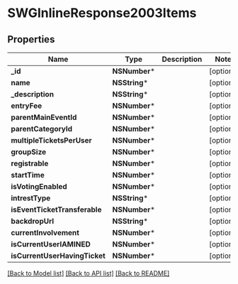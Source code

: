 # SWGInlineResponse2003Items

## Properties
Name | Type | Description | Notes
------------ | ------------- | ------------- | -------------
**_id** | **NSNumber*** |  | [optional] 
**name** | **NSString*** |  | [optional] 
**_description** | **NSString*** |  | [optional] 
**entryFee** | **NSNumber*** |  | [optional] 
**parentMainEventId** | **NSNumber*** |  | [optional] 
**parentCategoryId** | **NSNumber*** |  | [optional] 
**multipleTicketsPerUser** | **NSNumber*** |  | [optional] 
**groupSize** | **NSNumber*** |  | [optional] 
**registrable** | **NSNumber*** |  | [optional] 
**startTime** | **NSNumber*** |  | [optional] 
**isVotingEnabled** | **NSNumber*** |  | [optional] 
**intrestType** | **NSString*** |  | [optional] 
**isEventTicketTransferable** | **NSNumber*** |  | [optional] 
**backdropUrl** | **NSString*** |  | [optional] 
**currentInvolvement** | **NSNumber*** |  | [optional] 
**isCurrentUserIAMINED** | **NSNumber*** |  | [optional] 
**isCurrentUserHavingTicket** | **NSNumber*** |  | [optional] 

[[Back to Model list]](../README.md#documentation-for-models) [[Back to API list]](../README.md#documentation-for-api-endpoints) [[Back to README]](../README.md)


